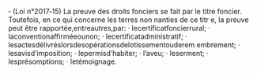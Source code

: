 ‐ (Loi n°2017‐15) La preuve des droits fonciers se fait par le titre foncier. Toutefois, en ce qui concerne les terres non nanties de ce titr e, la preuve peut être rapportée,entreautres,par:
· lecertificatfoncierrural;
· laconventionaffirméeounon;
· lecertificatadministratif;
· lesactesdélivréslorsdesopérationsdelotissementouderem embrement;
· lesavisd’imposition;
· lepermisd’habiter;
· l’aveu;
· leserment;
· lesprésomptions;
· letémoignage.